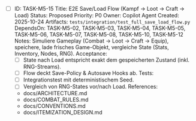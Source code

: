 - [ ] ID: TASK-M5-15
  Title: E2E Save/Load Flow (Kampf -> Loot -> Craft -> Load)
  Status: Proposed
  Priority: P0
  Owner: Copilot Agent
  Created: 2025-10-24
  Artifacts: `tests/integration/test_full_save_load_flow.py`
  DependsOn: TASK-M5-02, TASK-M5-03, TASK-M5-04, TASK-M5-05, TASK-M5-06, TASK-M5-07, TASK-M5-08, TASK-M5-10, TASK-M5-12
  Notes:
  Simuliere Gameplay (Combat -> Loot -> Craft -> Equip), speichere, lade frisches Game-Objekt, vergleiche State (Stats, Inventory, Nodes, RNG).
  Acceptance:
  - [ ] State nach Load entspricht exakt dem gespeicherten Zustand (inkl. RNG-Streams).
  - [ ] Flow deckt Save-Policy & Autosave Hooks ab.
  Tests:
  - [ ] Integrationstest mit deterministischem Seed.
  - [ ] Vergleich von RNG-States vor/nach Load.
  References:
  - docs/ARCHITECTURE.md
  - docs/COMBAT_RULES.md
  - docs/CONVENTIONS.md
  - docs/ITEMIZATION_DESIGN.md
